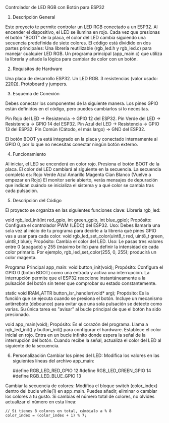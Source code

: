 Controlador de LED RGB con Botón para ESP32

1. Descripción General

Este proyecto te permite controlar un LED RGB conectado a un ESP32. Al encender el dispositivo, el LED se ilumina en rojo. Cada vez que presionas el botón "BOOT" de la placa, el color del LED cambia siguiendo una secuencia predefinida de siete colores.
El código está dividido en dos partes principales:
Una librería reutilizable (rgb_led.h y rgb_led.c) para manejar cualquier LED RGB.
Un programa principal (app_main.c) que utiliza la librería y añade la lógica para cambiar de color con un botón.

2. Requisitos de Hardware

Una placa de desarrollo ESP32.
Un LED RGB.
3 resistencias (valor usado: 220Ω).
Protoboard y jumpers.

3. Esquema de Conexión

Debes conectar los componentes de la siguiente manera. Los pines GPIO están definidos en el código, pero puedes cambiarlos si lo necesitas.

Pin Rojo del LED → Resistencia → GPIO 12 del ESP32.
Pin Verde del LED → Resistencia → GPIO 14 del ESP32.
Pin Azul del LED → Resistencia → GPIO 13 del ESP32.
Pin Común (Cátodo, el más largo) → GND del ESP32.

El botón BOOT ya está integrado en la placa y conectado internamente al GPIO 0, por lo que no necesitas conectar ningún botón externo.

4. Funcionamiento

Al iniciar, el LED se encenderá en color rojo.
Presiona el botón BOOT de la placa.
El color del LED cambiará al siguiente en la secuencia. La secuencia completa es:
Rojo
Verde
Azul
Amarillo
Magenta
Cian
Blanco
(Vuelve a empezar en Rojo)
El monitor serie abierto, verás mensajes de depuración que indican cuándo se inicializa el sistema y a qué color se cambia tras cada pulsación.

5. Descripción del Código

El proyecto se organiza en las siguientes funciones clave:
Librería rgb_led:

void rgb_led_init(int red_gpio, int green_gpio, int blue_gpio);
Propósito: Configura el controlador PWM (LEDC) del ESP32.
Uso: Debes llamarla una sola vez al inicio de tu programa para decirle a la librería qué pines GPIO vas a usar para cada color.
void rgb_led_set_color(uint8_t red, uint8_t green, uint8_t blue);
Propósito: Cambia el color del LED.
Uso: Le pasas tres valores entre 0 (apagado) y 255 (máximo brillo) para definir la intensidad de cada color primario. Por ejemplo, rgb_led_set_color(255, 0, 255); producirá un color magenta.

Programa Principal app_main:
void button_init(void);
Propósito: Configura el GPIO 0 (botón BOOT) como una entrada y activa una interrupción. La interrupción permite que el ESP32 reaccione instantáneamente a la pulsación del botón sin tener que comprobar su estado constantemente.

static void IRAM_ATTR button_isr_handler(void* arg);
Propósito: Es la función que se ejecuta cuando se presiona el botón. Incluye un mecanismo antirrebote (debounce) para evitar que una sola pulsación se detecte como varias. Su única tarea es "avisar" al bucle principal de que el botón ha sido presionado.

void app_main(void);
Propósito: Es el corazón del programa.
Llama a rgb_led_init() y button_init() para configurar el hardware.
Establece el color inicial en rojo.
Entra en un bucle infinito donde espera la señal de la interrupción del botón.
Cuando recibe la señal, actualiza el color del LED al siguiente de la secuencia.

6. Personalización
Cambiar los pines del LED: Modifica los valores en las siguientes líneas del archivo app_main:

    #define RGB_LED_RED_GPIO    12
    #define RGB_LED_GREEN_GPIO  14
    #define RGB_LED_BLUE_GPIO   13

Cambiar la secuencia de colores: Modifica el bloque switch (color_index) dentro del bucle while(1) en app_main. Puedes añadir, eliminar o cambiar los colores a tu gusto. Si cambias el número total de colores, no olvides actualizar el número en esta línea:


    // Si tienes 8 colores en total, cámbialo a % 8
    color_index = (color_index + 1) % 7;